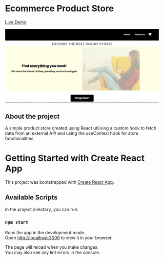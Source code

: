 # Ecommerce Product Store

[Live Demo](https://jn-ecommerce-project.netlify.app/)

![Ecommerce Product Store](./project-image.png)


## About the project
A simple product store created using React utilising a custom hook to fetch data from an external API and using the useContext hook for store functionalities.

# Getting Started with Create React App

This project was bootstrapped with [Create React App](https://github.com/facebook/create-react-app).

## Available Scripts

In the project directory, you can run:

### `npm start`

Runs the app in the development mode.\
Open [http://localhost:3000](http://localhost:3000) to view it in your browser.

The page will reload when you make changes.\
You may also see any lint errors in the console.

